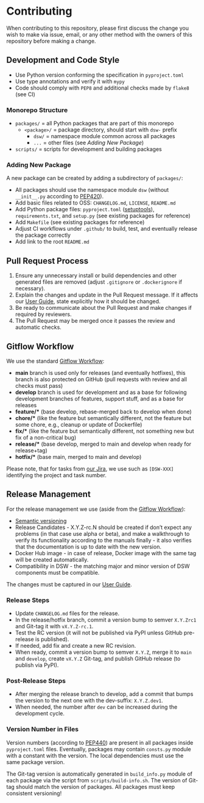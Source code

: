 # Contributing

When contributing to this repository, please first discuss the change you wish to make via issue, email, or any other
method with the owners of this repository before making a change.

## Development and Code Style

- Use Python version conforming the specification in `pyproject.toml`
- Use type annotations and verify it with `mypy`
- Code should comply with `PEP8` and additional checks made by `flake8` (see CI)

### Monorepo Structure

* `packages/` = all Python packages that are part of this monorepo
  * `<package>/` = package directory, should start with `dsw-` prefix
    * `dsw/` = namespace module common across all packages
    * `...` = other files (see *Adding New Package*)
* `scripts/` = scripts for development and building packages

### Adding New Package

A new package can be created by adding a subdirectory of `packages/`:

* All packages should use the namespace module `dsw` (without `__init__.py` according to 
  [PEP420](https://peps.python.org/pep-0420/)).
* Add basic files related to OSS: `CHANGELOG.md`, `LICENSE`, `README.md`
* Add Python package files: `pyproject.toml` ([setuptools](https://setuptools.pypa.io/en/latest/userguide/pyproject_config.html)),
  `requirements.txt`, and `setup.py` (see existing packages for reference)
* Add `Makefile` (see existing packages for reference)
* Adjust CI workflows under `.github/` to build, test, and eventually release the package correctly
* Add link to the root `README.md`

## Pull Request Process

1. Ensure any unnecessary install or build dependencies and other generated files are removed (adjust `.gitignore` or `.dockerignore` if necessary).
2. Explain the changes and update in the Pull Request message. If it affects our [User Guide](https://guide.ds-wizard.org), 
   state explicitly how it should be changed.
3. Be ready to communicate about the Pull Request and make changes if required by reviewers.
4. The Pull Request may be merged once it passes the review and automatic checks.

## Gitflow Workflow

We use the standard [Gitflow Workflow](https://www.atlassian.com/git/tutorials/comparing-workflows/gitflow-workflow):

* __main__ branch is used only for releases (and eventually hotfixes), this branch is also protected on GitHub (pull
  requests with review and all checks must pass)
* __develop__ branch is used for development and as a base for following development branches of features, support
  stuff, and as a base for releases
* __feature/*__ (base develop, rebase-merged back to develop when done)
* __chore/*__ (like the feature but semantically different, not the feature but some chore, e.g., cleanup or update of
  Dockerfile)
* __fix/*__ (like the feature but semantically different, not something new but fix of a non-critical bug)
* __release/*__ (base develop, merged to main and develop when ready for release+tag)
* __hotfix/*__ (base main, merged to main and develop)

Please note, that for tasks from [our Jira](https://ds-wizard.atlassian.net/projects/DSW/issues), we use such
as `[DSW-XXX]` identifying the project and task number.

## Release Management

For the release management we use (aside from the [Gitflow Workflow](https://www.atlassian.com/git/tutorials/comparing-workflows/gitflow-workflow)):

* [Semantic versioning](https://semver.org)
* Release Candidates - X.Y.Z-rc.N should be created if don’t expect any problems (in that case use alpha or beta), and
  make a walkthrough to verify its functionality according to the manuals finally - it also verifies that the
  documentation is up to date with the new version.
* Docker Hub image - in case of release, Docker image with the same tag will be created automatically.
* Compatibility in DSW - the matching major and minor version of DSW components must be compatible.

The changes must be captured in our [User Guide](https://guide.ds-wizard.org).

### Release Steps

* Update `CHANGELOG.md` files for the release.
* In the release/hotfix branch, commit a version bump to semver `X.Y.Zrc1` and Git-tag it with `vX.Y.Z-rc.1`.
* Test the RC version (it will not be published via PyPI unless GitHub pre-release is published).
* If needed, add fix and create a new RC revision.
* When ready, commit a version bump to semver `X.Y.Z`, merge it to `main` and `develop`, create `vX.Y.Z` Git-tag,
  and publish GitHub release (to publish via PyPI).

### Post-Release Steps

* After merging the release branch to develop, add a commit that bumps the version to the next one with the 
  dev-suffix: `X.Y.Z.dev1`.
* When needed, the number after `dev` can be increased during the development cycle.

### Version Number in Files

Version numbers (according to [PEP440](https://peps.python.org/pep-0440/)) are present in all packages inside
`pyproject.toml` files. Eventually, packages may contain `consts.py` module with a constant with the version.
The local dependencies must use the same package version.

The Git-tag version is automatically generated in `build_info.py` module of each package via the script from 
`scripts/build-info.sh`. The version of Git-tag should match the version of packages. All packages must keep 
consistent versioning!
